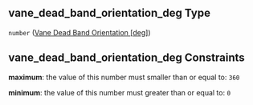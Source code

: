 ## vane_dead_band_orientation_deg Type

`number` ([Vane Dead Band Orientation \[deg\]](iea43\_wra_data_model-properties-measurement-location-measurement-location-properties-measurement-point-measurement-point-properties-mounting-arrangement-mounting-arrangement-properties-vane-dead-band-orientation-deg.md))

## vane_dead_band_orientation_deg Constraints

**maximum**: the value of this number must smaller than or equal to: `360`

**minimum**: the value of this number must greater than or equal to: `0`
